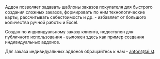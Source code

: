 Аддон позволяет задавать шаблоны заказов покупателя для быстрого создания сложных заказов, формировать по ним технологические карты, рассчитывать себестоимость и др. - избавляет от большого количества ручной работы и Excel.

Создан по индивидуальному заказу клиента, недоступен для публичного использования - выложен здесь как пример создания индивидуальных аддонов.

Для заказа индивидуальных аддонов обращайтесь к нам - anton@tai.st.
